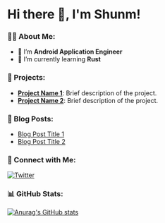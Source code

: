 # Hi there 👋, I'm Shunm!

### 👨‍💻 About Me:
- 🔭 I’m **Android Application Engineer**
- 🌱 I’m currently learning **Rust**

### 🚀 Projects:
- **[Project Name 1](https://github.com/shunm-999/your-project-1)**: Brief description of the project.
- **[Project Name 2](https://github.com/shunm-999/your-project-2)**: Brief description of the project.

### 📝 Blog Posts:
- [Blog Post Title 1](https://your-blog-link.com)
- [Blog Post Title 2](https://your-blog-link.com)

### 🤝 Connect with Me:
[![Twitter](https://img.shields.io/badge/-Twitter-1DA1F2?style=flat&logo=twitter&logoColor=white)](https://twitter.com/Tirobou999)

### 📊 GitHub Stats:
[![Anurag's GitHub stats](https://github-readme-stats.vercel.app/api?username=shunm-999)](https://github.com/anuraghazra/github-readme-stats)

<!--
## Hi there 👋
**shunm-999/shunm-999** is a ✨ _special_ ✨ repository because its `README.md` (this file) appears on your GitHub profile.

Here are some ideas to get you started:

- 🔭 I’m currently working on ...
- 🌱 I’m currently learning ...
- 👯 I’m looking to collaborate on ...
- 🤔 I’m looking for help with ...
- 💬 Ask me about ...
- 📫 How to reach me: ...
- 😄 Pronouns: ...
- ⚡ Fun fact: ...
-->
